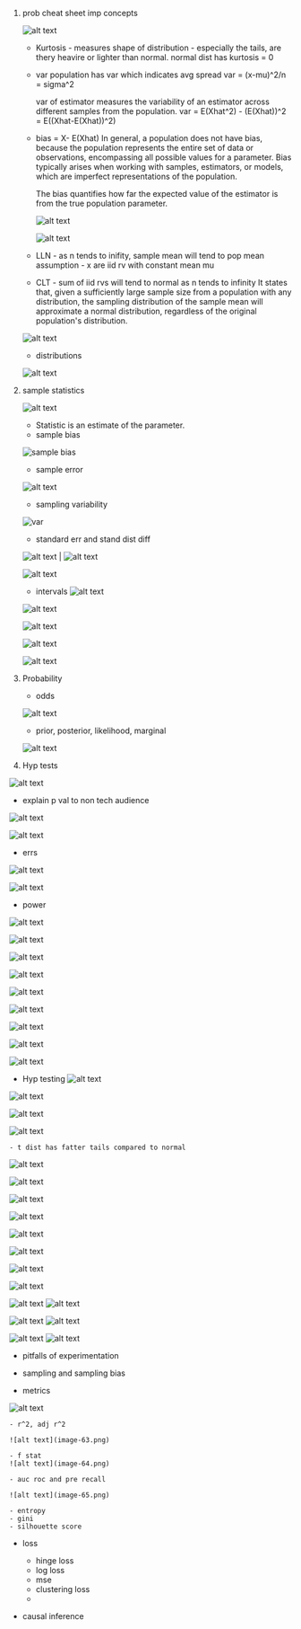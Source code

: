 1. prob cheat sheet
    imp concepts

    
    ![alt text](image-43.png)

    - Kurtosis - measures shape of distribution - especially the tails, are thery heavire or lighter than normal. normal dist has kurtosis = 0

    - var 
        population has var which indicates avg spread
        var = (x-mu)^2/n = sigma^2

        var of estimator measures the variability of an estimator across different samples from the population.
        var = E(Xhat^2) - (E(Xhat))^2 = E((Xhat-E(Xhat))^2) 

        
    - bias = X- E(Xhat)
        In general, a population does not have bias, because the population represents the entire set of data or observations, encompassing all possible values for a parameter. Bias typically arises when working with samples, estimators, or models, which are imperfect representations of the population.

        The bias quantifies how far the expected value of the estimator is from the true population parameter.

        ![alt text](image-27.png)

        ![alt text](image-28.png)

    - LLN - as n tends to inifity, sample mean will tend to pop mean
    assumption - x are iid rv with constant mean mu

    - CLT - sum of iid rvs will tend to normal as n tends to infinity
    It states that, given a sufficiently large sample size from a population with any distribution, the sampling distribution of the sample mean will approximate a normal distribution, regardless of the original population's distribution.

    ![alt text](image-10.png)

    - distributions

    ![alt text](image-11.png)

2. sample statistics

    ![alt text](image-7.png)

    - Statistic is an estimate of the parameter.
    - sample bias

    ![sample bias](image-8.png)

    - sample error

    ![alt text](image-6.png)

    - sampling variability

    ![var](image-9.png)

    - standard err and stand dist diff

    ![alt text](image-14.png) | ![alt text](image-17.png)

    ![alt text](image-16.png)

    - intervals
    ![alt text](image-19.png)

    ![alt text](image-26.png)

    ![alt text](image-21.png)

    ![alt text](image-22.png)

    ![alt text](image-25.png)

3. Probability

    - odds

    ![alt text](image-12.png)

    - prior, posterior, likelihood, marginal

    ![alt text](image-13.png)

4. Hyp tests

![alt text](image-29.png)

- explain p val to non tech audience

![alt text](image-30.png)

![alt text](image-31.png)



- errs

![alt text](image-32.png)

![alt text](image-33.png)

- power

![alt text](image-44.png)

![alt text](image-34.png)

![alt text](image-36.png)

![alt text](image-37.png)

![alt text](image-35.png)

![alt text](image-45.png)

![alt text](image-47.png)

![alt text](image-48.png)

![alt text](image-49.png)

- Hyp testing
![alt text](image-38.png)

![alt text](image-39.png)

![alt text](image-40.png)

![alt text](image-41.png)

    - t dist has fatter tails compared to normal

![alt text](image-42.png)

![alt text](image-46.png)

![alt text](image-50.png)

![alt text](image-51.png)

![alt text](image-52.png)

![alt text](image-53.png)

![alt text](image-62.png)

![alt text](image-54.png)

![alt text](image-55.png)
![alt text](image-56.png)

![alt text](image-57.png)
![alt text](image-58.png)

![alt text](image-59.png)
![alt text](image-60.png)


- pitfalls of experimentation 





- sampling and sampling bias

- metrics

![alt text](image-61.png)

    - r^2, adj r^2
    
    ![alt text](image-63.png)

    - f stat
    ![alt text](image-64.png)

    - auc roc and pre recall

    ![alt text](image-65.png)

    - entropy
    - gini
    - silhouette score

- loss
    - hinge loss
    - log loss
    - mse
    - clustering loss
    - 


- causal inference










